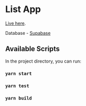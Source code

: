 # List App

 [Live here](https://ayofef-list-app.netlify.app).
 
 Database -  [Supabase](https://supabase.com/)

## Available Scripts

In the project directory, you can run:

### `yarn start`

### `yarn test`

### `yarn build`


